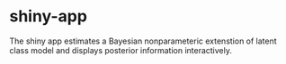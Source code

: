 # shiny-app

The shiny app estimates a Bayesian nonparameteric extenstion of latent class model and displays posterior information interactively.
